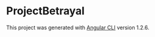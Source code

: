 # ProjectBetrayal

This project was generated with [Angular CLI](https://github.com/angular/angular-cli) version 1.2.6.
